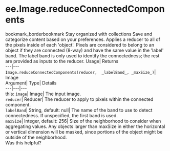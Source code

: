  
#  ee.Image.reduceConnectedComponents 
bookmark_borderbookmark Stay organized with collections  Save and categorize content based on your preferences.
Applies a reducer to all of the pixels inside of each 'object'. Pixels are considered to belong to an object if they are connected (8-way) and have the same value in the 'label' band. The label band is only used to identify the connectedness; the rest are provided as inputs to the reducer. 
Usage| Returns  
---|---  
`Image.reduceConnectedComponents(reducer,  _labelBand_, _maxSize_)`| Image  
Argument| Type| Details  
---|---|---  
this: `image`| Image| The input image.  
`reducer`| Reducer| The reducer to apply to pixels within the connected component.  
`labelBand`| String, default: null| The name of the band to use to detect connectedness. If unspecified, the first band is used.  
`maxSize`| Integer, default: 256| Size of the neighborhood to consider when aggregating values. Any objects larger than maxSize in either the horizontal or vertical dimension will be masked, since portions of the object might be outside of the neighborhood.  
Was this helpful?
